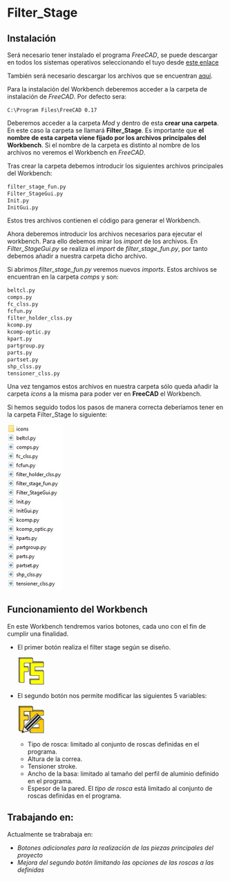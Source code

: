 # Filter_Stage
## Instalación
Será necesario tener instalado el programa *FreeCAD*, se puede descargar en todos los sistemas operativos seleccionando el tuyo desde [este enlace][dir]

[dir]: https://www.freecadweb.org/downloads.php


También será necesario descargar los archivos que se encuentran [aquí][dir2].

[dir2]: https://github.com/davidmubernal/Filter_Stage/tree/master/src

Para la instalación del Workbench deberemos acceder a la carpeta de instalación de *FreeCAD*. Por defecto sera:

	C:\Program Files\FreeCAD 0.17


Deberemos acceder a la carpeta *Mod* y dentro de esta **crear una carpeta**. 
En este caso la carpeta se llamará **Filter_Stage**.
Es importante que **el nombre de esta carpeta viene fijado por los archivos principales del Workbench**.
Si el nombre de la carpeta es distinto al nombre de los archivos no veremos el Workbench en *FreeCAD*.

Tras crear la carpeta debemos introducir los siguientes archivos principales del Workbench:

	filter_stage_fun.py
	Filter_StageGui.py
	Init.py
	InitGui.py

Estos tres archivos contienen el código para generar el Workbench.

Ahora deberemos introducir los archivos necesarios para ejecutar el workbench. Para ello
debemos mirar los *import* de los archivos.
En *Filter_StageGui.py* se realiza el *import* de *filter_stage_fun.py*, por tanto
debemos añadir a nuestra carpeta dicho archivo.

Si abrimos *filter_stage_fun.py* veremos nuevos *imports*. Estos archivos se encuentran en la 
carpeta *comps* y son:

	beltcl.py
	comps.py
	fc_clss.py
	fcfun.py
  	filter_holder_clss.py
	kcomp.py
	kcomp-optic.py
	kpart.py
	partgroup.py
	parts.py
	partset.py
	shp_clss.py
	tensioner_clss.py

Una vez tengamos estos archivos en nuestra carpeta sólo queda añadir la carpeta *icons* a la misma para poder ver en **FreeCAD** el Workbench.

Si hemos seguido todos los pasos de manera correcta deberíamos tener en la carpeta Filter_Stage lo siguiente:

![imagen](img/carpeta.jpg)

## Funcionamiento del Workbench
En este Workbench tendremos varios botones, cada uno con el fin de cumplir una finalidad.
- El primer botón realiza el filter stage según se diseño.

  ![imagen](img/Filter_Stage_cmd.png)

- El segundo botón nos permite modificar las siguientes 5 variables:

  ![imagen](img/Filter_Stage_Mod_cmd.png)

  - Tipo de rosca: limitado al conjunto de roscas definidas en el programa.
  - Altura de la correa.
  - Tensioner stroke.
  - Ancho de la basa: limitado al tamaño del perfil de aluminio definido en el programa.
  - Espesor de la pared.
El *tipo de rosca* está limitado al conjunto de roscas definidas en el programa.

## Trabajando en:
Actualmente se trabrabaja en:
- *Botones adicionales para la realización de las piezas principales del proyecto*
- *Mejora del segundo botón limitando las opciones de las roscas a las definidas*
